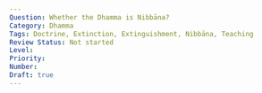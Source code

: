 ```yaml
---
Question: Whether the Dhamma is Nibbāna?
Category: Dhamma
Tags: Doctrine, Extinction, Extinguishment, Nibbāna, Teaching
Review Status: Not started
Level: 
Priority: 
Number: 
Draft: true
---
```

